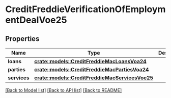 # CreditFreddieVerificationOfEmploymentDealVoe25

## Properties

Name | Type | Description | Notes
------------ | ------------- | ------------- | -------------
**loans** | [**crate::models::CreditFreddieMacLoansVoa24**](CreditFreddieMacLoans_VOA_2_4.md) |  | 
**parties** | [**crate::models::CreditFreddieMacPartiesVoa24**](CreditFreddieMacParties_VOA_2_4.md) |  | 
**services** | [**crate::models::CreditFreddieMacServicesVoe25**](CreditFreddieMacServices_VOE_2_5.md) |  | 

[[Back to Model list]](../README.md#documentation-for-models) [[Back to API list]](../README.md#documentation-for-api-endpoints) [[Back to README]](../README.md)


